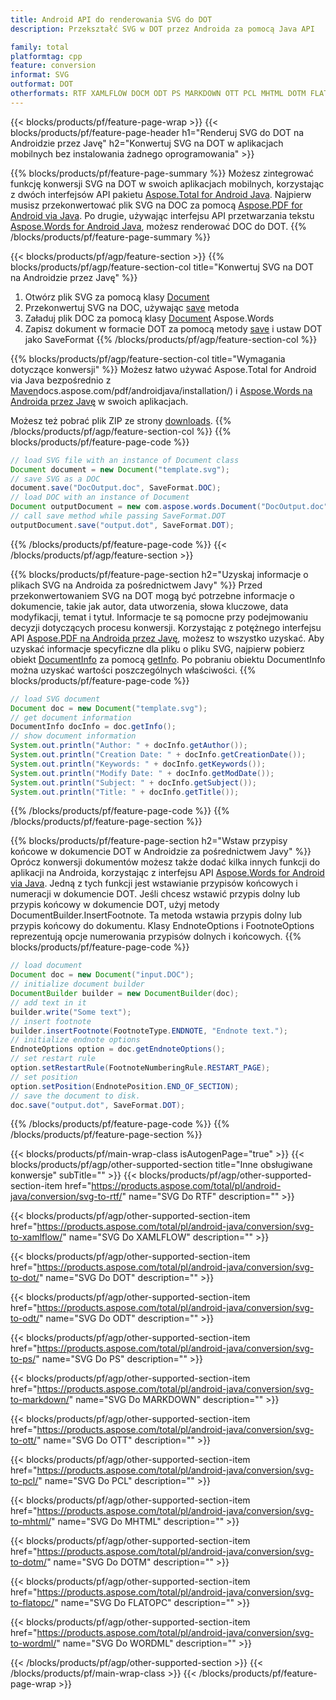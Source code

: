 ```yaml
---
title: Android API do renderowania SVG do DOT
description: Przekształć SVG w DOT przez Androida za pomocą Java API

family: total
platformtag: cpp
feature: conversion
informat: SVG
outformat: DOT
otherformats: RTF XAMLFLOW DOCM ODT PS MARKDOWN OTT PCL MHTML DOTM FLATOPC WORDML
---
```

{{< blocks/products/pf/feature-page-wrap >}}
{{< blocks/products/pf/feature-page-header h1="Renderuj SVG do DOT na Androidzie przez Javę" h2="Konwertuj SVG na DOT w aplikacjach mobilnych bez instalowania żadnego oprogramowania" >}}

{{% blocks/products/pf/feature-page-summary %}}
Możesz zintegrować funkcję konwersji SVG na DOT w swoich aplikacjach mobilnych, korzystając z dwóch interfejsów API pakietu [Aspose.Total for Android Java](https://products.aspose.com/total/android-java/). Najpierw musisz przekonwertować plik SVG na DOC za pomocą [Aspose.PDF for Android via Java](https://products.aspose.com/pdf/android-java/). Po drugie, używając interfejsu API przetwarzania tekstu [Aspose.Words for Android Java](https://products.aspose.com/words/android-java/), możesz renderować DOC do DOT. 
{{% /blocks/products/pf/feature-page-summary  %}}

{{< blocks/products/pf/agp/feature-section >}}
{{% blocks/products/pf/agp/feature-section-col title="Konwertuj SVG na DOT na Androidzie przez Javę" %}}
1. Otwórz plik SVG za pomocą klasy [Document](https://reference.aspose.com/pdf/java/com.aspose.pdf/Document)
2. Przekonwertuj SVG na DOC, używając [save](https://reference.aspose.com/pdf/java/com.aspose.pdf/Document#save-java.lang.String-com.aspose.pdf.SaveOptions-) metoda
3. Załaduj plik DOC za pomocą klasy [Document](https://reference.aspose.com/words/java/com.aspose.words/Document) Aspose.Words
4. Zapisz dokument w formacie DOT za pomocą metody [save](https://reference.aspose.com/words/java/com.aspose.words/Document#save(java.lang.String,int)) i ustaw DOT jako SaveFormat
{{% /blocks/products/pf/agp/feature-section-col %}}

{{% blocks/products/pf/agp/feature-section-col title="Wymagania dotyczące konwersji" %}}
Możesz łatwo używać Aspose.Total for Android via Java bezpośrednio z [Maven](https://releases.aspose.com/total/java/)docs.aspose.com/pdf/androidjava/installation/) i [Aspose.Words na Androida przez Javę](https://docs.aspose.com/words/java/install-aspose-words-for-android-via-java/#install-asposewords-for-android-via-java-from-maven-repository) w swoich aplikacjach.

Możesz też pobrać plik ZIP ze strony [downloads](https://releases.aspose.com/total/androidjava).
{{% /blocks/products/pf/agp/feature-section-col %}}
{{% blocks/products/pf/feature-page-code %}}

```java
// load SVG file with an instance of Document class
Document document = new Document("template.svg");
// save SVG as a DOC 
document.save("DocOutput.doc", SaveFormat.DOC); 
// load DOC with an instance of Document
Document outputDocument = new com.aspose.words.Document("DocOutput.doc");
// call save method while passing SaveFormat.DOT
outputDocument.save("output.dot", SaveFormat.DOT);   
```


{{% /blocks/products/pf/feature-page-code %}}
{{< /blocks/products/pf/agp/feature-section >}}

{{% blocks/products/pf/feature-page-section  h2="Uzyskaj informacje o plikach SVG na Androida za pośrednictwem Javy" %}}
Przed przekonwertowaniem SVG na DOT mogą być potrzebne informacje o dokumencie, takie jak autor, data utworzenia, słowa kluczowe, data modyfikacji, temat i tytuł. Informacje te są pomocne przy podejmowaniu decyzji dotyczących procesu konwersji. Korzystając z potężnego interfejsu API [Aspose.PDF na Androida przez Javę](https://docs.aspose.com/pdf/androidjava/), możesz to wszystko uzyskać. Aby uzyskać informacje specyficzne dla pliku o pliku SVG, najpierw pobierz obiekt [DocumentInfo](https://reference.aspose.com/pdf/java/com.aspose.pdf/DocumentInfo) za pomocą [getInfo](https://reference.aspose.com/pdf/java/com.aspose.pdf/Document#getInfo--). Po pobraniu obiektu DocumentInfo można uzyskać wartości poszczególnych właściwości.
{{% blocks/products/pf/feature-page-code %}}

```java
// load SVG document
Document doc = new Document("template.svg");
// get document information
DocumentInfo docInfo = doc.getInfo();
// show document information
System.out.println("Author: " + docInfo.getAuthor());
System.out.println("Creation Date: " + docInfo.getCreationDate());
System.out.println("Keywords: " + docInfo.getKeywords());
System.out.println("Modify Date: " + docInfo.getModDate());
System.out.println("Subject: " + docInfo.getSubject());
System.out.println("Title: " + docInfo.getTitle());
```

{{% /blocks/products/pf/feature-page-code  %}}
{{% /blocks/products/pf/feature-page-section %}}

{{% blocks/products/pf/feature-page-section  h2="Wstaw przypisy końcowe w dokumencie DOT w Androidzie za pośrednictwem Javy" %}}
Oprócz konwersji dokumentów możesz także dodać kilka innych funkcji do aplikacji na Androida, korzystając z interfejsu API [Aspose.Words for Android via Java](https://products.aspose.com/words/androidjava/). Jedną z tych funkcji jest wstawianie przypisów końcowych i numeracji w dokumencie DOT. Jeśli chcesz wstawić przypis dolny lub przypis końcowy w dokumencie DOT, użyj metody DocumentBuilder.InsertFootnote. Ta metoda wstawia przypis dolny lub przypis końcowy do dokumentu. Klasy EndnoteOptions i FootnoteOptions reprezentują opcje numerowania przypisów dolnych i końcowych.
{{% blocks/products/pf/feature-page-code %}}

```java
// load document
Document doc = new Document("input.DOC");
// initialize document builder
DocumentBuilder builder = new DocumentBuilder(doc);
// add text in it
builder.write("Some text");
// insert footnote
builder.insertFootnote(FootnoteType.ENDNOTE, "Endnote text.");
// initialize endnote options
EndnoteOptions option = doc.getEndnoteOptions();
// set restart rule
option.setRestartRule(FootnoteNumberingRule.RESTART_PAGE);
// set position
option.setPosition(EndnotePosition.END_OF_SECTION);
// save the document to disk.
doc.save("output.dot", SaveFormat.DOT);  
```

{{% /blocks/products/pf/feature-page-code  %}}
{{% /blocks/products/pf/feature-page-section %}}

{{< blocks/products/pf/main-wrap-class isAutogenPage="true" >}}
{{< blocks/products/pf/agp/other-supported-section title="Inne obsługiwane konwersje" subTitle="" >}}
{{< blocks/products/pf/agp/other-supported-section-item href="https://products.aspose.com/total/pl/android-java/conversion/svg-to-rtf/" name="SVG Do RTF" description="" >}}

{{< blocks/products/pf/agp/other-supported-section-item href="https://products.aspose.com/total/pl/android-java/conversion/svg-to-xamlflow/" name="SVG Do XAMLFLOW" description="" >}}

{{< blocks/products/pf/agp/other-supported-section-item href="https://products.aspose.com/total/pl/android-java/conversion/svg-to-dot/" name="SVG Do DOT" description="" >}}

{{< blocks/products/pf/agp/other-supported-section-item href="https://products.aspose.com/total/pl/android-java/conversion/svg-to-odt/" name="SVG Do ODT" description="" >}}

{{< blocks/products/pf/agp/other-supported-section-item href="https://products.aspose.com/total/pl/android-java/conversion/svg-to-ps/" name="SVG Do PS" description="" >}}

{{< blocks/products/pf/agp/other-supported-section-item href="https://products.aspose.com/total/pl/android-java/conversion/svg-to-markdown/" name="SVG Do MARKDOWN" description="" >}}

{{< blocks/products/pf/agp/other-supported-section-item href="https://products.aspose.com/total/pl/android-java/conversion/svg-to-ott/" name="SVG Do OTT" description="" >}}

{{< blocks/products/pf/agp/other-supported-section-item href="https://products.aspose.com/total/pl/android-java/conversion/svg-to-pcl/" name="SVG Do PCL" description="" >}}

{{< blocks/products/pf/agp/other-supported-section-item href="https://products.aspose.com/total/pl/android-java/conversion/svg-to-mhtml/" name="SVG Do MHTML" description="" >}}

{{< blocks/products/pf/agp/other-supported-section-item href="https://products.aspose.com/total/pl/android-java/conversion/svg-to-dotm/" name="SVG Do DOTM" description="" >}}

{{< blocks/products/pf/agp/other-supported-section-item href="https://products.aspose.com/total/pl/android-java/conversion/svg-to-flatopc/" name="SVG Do FLATOPC" description="" >}}

{{< blocks/products/pf/agp/other-supported-section-item href="https://products.aspose.com/total/pl/android-java/conversion/svg-to-wordml/" name="SVG Do WORDML" description="" >}}


{{< /blocks/products/pf/agp/other-supported-section >}}
{{< /blocks/products/pf/main-wrap-class >}}
{{< /blocks/products/pf/feature-page-wrap >}}